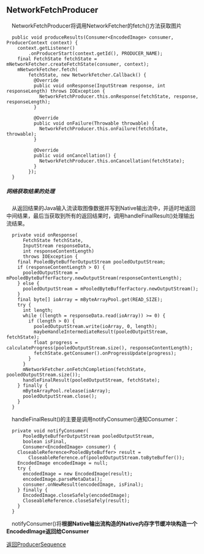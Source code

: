 ## NetworkFetchProducer
&#8195;NetworkFetchProducer将调用NetworkFetcher的fetch()方法获取图片
```
  public void produceResults(Consumer<EncodedImage> consumer, ProducerContext context) {
    context.getListener()
        .onProducerStart(context.getId(), PRODUCER_NAME);
    final FetchState fetchState = mNetworkFetcher.createFetchState(consumer, context);
    mNetworkFetcher.fetch(
        fetchState, new NetworkFetcher.Callback() {
          @Override
          public void onResponse(InputStream response, int responseLength) throws IOException {
            NetworkFetchProducer.this.onResponse(fetchState, response, responseLength);
          }

          @Override
          public void onFailure(Throwable throwable) {
            NetworkFetchProducer.this.onFailure(fetchState, throwable);
          }

          @Override
          public void onCancellation() {
            NetworkFetchProducer.this.onCancellation(fetchState);
          }
        });
  }
```
##### 网络获取结果的处理
&#8195;从返回结果的Java输入流读取图像数据并写到Native输出流中，并适时地返回中间结果，最后当获取到所有的返回结果时，调用handleFinalResult()处理输出流结果。
```
  private void onResponse(
      FetchState fetchState,
      InputStream responseData,
      int responseContentLength)
      throws IOException {
    final PooledByteBufferOutputStream pooledOutputStream;
    if (responseContentLength > 0) {
      pooledOutputStream = mPooledByteBufferFactory.newOutputStream(responseContentLength);
    } else {
      pooledOutputStream = mPooledByteBufferFactory.newOutputStream();
    }
    final byte[] ioArray = mByteArrayPool.get(READ_SIZE);
    try {
      int length;
      while ((length = responseData.read(ioArray)) >= 0) {
        if (length > 0) {
          pooledOutputStream.write(ioArray, 0, length);
          maybeHandleIntermediateResult(pooledOutputStream, fetchState);
          float progress = calculateProgress(pooledOutputStream.size(), responseContentLength);
          fetchState.getConsumer().onProgressUpdate(progress);
        }
      }
      mNetworkFetcher.onFetchCompletion(fetchState, pooledOutputStream.size());
      handleFinalResult(pooledOutputStream, fetchState);
    } finally {
      mByteArrayPool.release(ioArray);
      pooledOutputStream.close();
    }
  }
```   
&#8195;handleFinalResult()的主要是调用notifyConsumer()通知Consumer：
```
  private void notifyConsumer(
      PooledByteBufferOutputStream pooledOutputStream,
      boolean isFinal,
      Consumer<EncodedImage> consumer) {
    CloseableReference<PooledByteBuffer> result =
        CloseableReference.of(pooledOutputStream.toByteBuffer());
    EncodedImage encodedImage = null;
    try {
      encodedImage = new EncodedImage(result);
      encodedImage.parseMetaData();
      consumer.onNewResult(encodedImage, isFinal);
    } finally {
      EncodedImage.closeSafely(encodedImage);
      CloseableReference.closeSafely(result);
    }
  }
```
&#8195;notifyConsumer()将**根据Native输出流构造的Native内存字节缓冲块构造一个EncodedImage返回给Consumer**

[返回ProducerSequence](https://github.com/icemoonlol/fresco-research-stuff/blob/master/main-stuff/imagepipeline/producer_sequence.md)
